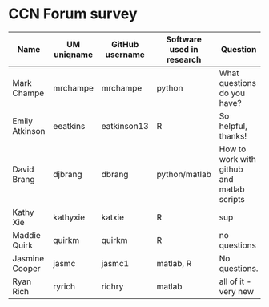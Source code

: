 
# CCN Forum survey

| Name  | UM uniqname | GitHub username | Software used in research | Question
| ------------- | ------------- | ------------- | ------------- | ------------- |
| Mark Champe  | mrchampe | mrchampe | python | What questions do you have? |
| Emily Atkinson  | eeatkins  | eatkinson13  | R | So helpful, thanks! |
| David Brang  | djbrang  | dbrang  | python/matlab | How to work with github and matlab scripts |.
| Kathy Xie  | kathyxie  | katxie  | R | sup |
| Maddie Quirk  | quirkm | quirkm | R | no questions |
| Jasmine Cooper  | jasmc  | jasmc1  | matlab, R | No questions. |
| Ryan Rich  | ryrich  | richry  | matlab | all of it - very new |
